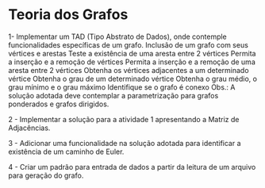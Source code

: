 # Teoria dos Grafos

1- Implementar um TAD (Tipo Abstrato de Dados), onde contemple funcionalidades específicas de um grafo.
Inclusão de um grafo com seus vértices e arestas
Teste a existência de uma aresta entre 2 vértices
Permita a inserção e a remoção de vértices
Permita a inserção e a remoção de uma aresta entre 2 vértices
Obtenha os vértices adjacentes a um determinado vértice
Obtenha o grau de um determinado vértice 
Obtenha o grau médio, o grau mínimo e o grau máximo
Identifique se o grafo é conexo
Obs.: A solução adotada deve contemplar a parametrização para grafos ponderados e grafos dirigidos.

2 - Implementar a solução para a atividade 1 apresentando a Matriz de Adjacências.

3 - Adicionar uma funcionalidade na solução adotada para identificar a existência de um caminho de Euler.

4 - Criar um padrão para entrada de dados a partir da leitura de um arquivo para geração do grafo.
